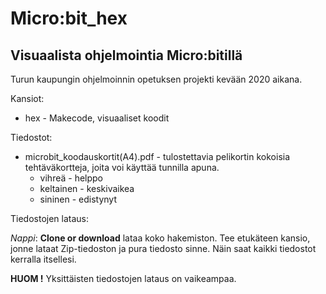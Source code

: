 # Micro:bit_hex

## Visuaalista ohjelmointia Micro:bitillä

Turun kaupungin ohjelmoinnin opetuksen projekti kevään 2020 aikana. 

Kansiot:

  * hex - Makecode, visuaaliset koodit 
  
Tiedostot:

* microbit_koodauskortit(A4).pdf - tulostettavia pelikortin kokoisia tehtäväkortteja, joita voi käyttää tunnilla apuna. 
  * vihreä - helppo
  * keltainen - keskivaikea
  * sininen - edistynyt

Tiedostojen lataus:
 
*Nappi*: **Clone or download** lataa koko hakemiston. Tee etukäteen kansio, jonne lataat Zip-tiedoston ja pura tiedosto sinne. Näin saat kaikki tiedostot kerralla itsellesi. 
 
**HUOM !** Yksittäisten tiedostojen lataus on vaikeampaa.

